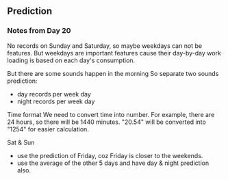 ## Prediction
### Notes from Day 20
No records on Sunday and Saturday, so maybe weekdays can not be features.
But weekdays are important features cause their day-by-day work loading is based on each day's consumption.

But there are some sounds happen in the morning
So separate two sounds prediction:
  - day records per week day
  - night records per week day

Time format
We need to convert time into number.  For example, there are 24 hours, so there will be 1440 minutes. "20.54" will be converted into "1254" for easier calculation.

Sat & Sun
  - use the prediction of Friday, coz Friday is closer to the weekends.
  - use the average of the other 5 days and have day & night prediction also.

